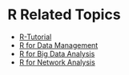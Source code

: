 # R Related Topics

- [R-Tutorial](./R-Tutorial/index.html)
- [R for Data Management](./R-for-Data-Management/index.html)
- [R for Big Data Analysis](./R-for-BigData-Analysis/index.html)
- [R for Network Analysis](./R-for-Network-Analysis/index.html)

